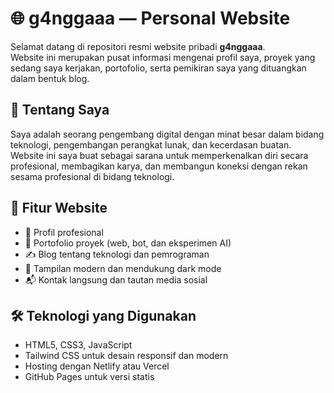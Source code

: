 # 🌐 g4nggaaa — Personal Website

Selamat datang di repositori resmi website pribadi **g4nggaaa**.  
Website ini merupakan pusat informasi mengenai profil saya, proyek yang sedang saya kerjakan, portofolio, serta pemikiran saya yang dituangkan dalam bentuk blog.

## 👤 Tentang Saya

Saya adalah seorang pengembang digital dengan minat besar dalam bidang teknologi, pengembangan perangkat lunak, dan kecerdasan buatan.  
Website ini saya buat sebagai sarana untuk memperkenalkan diri secara profesional, membagikan karya, dan membangun koneksi dengan rekan sesama profesional di bidang teknologi.

## 🌟 Fitur Website

- 📄 Profil profesional
- 💼 Portofolio proyek (web, bot, dan eksperimen AI)
- ✍️ Blog tentang teknologi dan pemrograman
- 🌙 Tampilan modern dan mendukung dark mode
- 📬 Kontak langsung dan tautan media sosial

## 🛠️ Teknologi yang Digunakan

- HTML5, CSS3, JavaScript
- Tailwind CSS untuk desain responsif dan modern
- Hosting dengan Netlify atau Vercel
- GitHub Pages untuk versi statis
